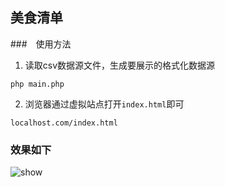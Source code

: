 ## 美食清单

###　使用方法
1. 读取csv数据源文件，生成要展示的格式化数据源
```
php main.php
```
2. 浏览器通过虚拟站点打开`index.html`即可
```
localhost.com/index.html
```

### 效果如下
<img src="show.gif" alt="show" />
